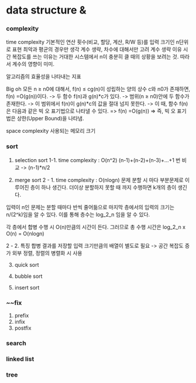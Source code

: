# data structure & 

### complexity
time complexity
기본적인 연산 횟수(비교, 할당, 계산, R/W 등)를 입력 크기인 n단위로 표현
최악과 평균의 경우만 생각
계수 생략, 차수에 대해서만 고려
계수 생략 이유
시간 복잡도를 쓰는 이유는 거대한 시스템에서 n이 충분히 클 때의 상황을 보려는 것. 따라서 계수의 영향이 미미.

알고리즘의 효율성을 나타내는 지표

Big oh
모든 n ≥ n0에 대해서, f(n) ≤ cg(n)이 성립하는 양의 상수 c와 n0가 존재하면, f(n) =O(g(n))이다.
-> 두 함수 f(n)과 g(n)\*c가 있다.
-> 범위(n ≥ n0)안에 두 함수가 존재한다.
-> 이 범위에서 f(n)이 g(n)\*c의 값을 절대 넘지 못한다.
-> 이 때, 함수 f(n)은 다음과 같은 빅 오 표기법으로 나타낼 수 있다.
=> f(n) =O(g(n))
=> 즉, 빅 오 표기법은 상한(Upper Bound)을 나타냄.

space complexity
사용되는 메모리 크기

### sort
1. selection sort
1-1. time complexity : O(n^2)
(n-1)+(n-2)+(n-3)+...+1 번 비교
-> (n-1)*n/2

2. merge sort
2 - 1. time complexity : O(nlogn)
문제 분할 시 마다 부분문제로 이루어진 층이 하나 생긴다.
더이상 분할하지 못할 때 까지 수행하면 k개의 층이 생긴다.

입력이 n인 문제는 분할 때마다 반씩 줄어듦으로 마지막 층에서의 입력의 크기는 n/(2^k)임을 알 수 있다.
이를 통해 층수는 log_2_n 임을 알 수 있다.

각 층에서 합병 수행 시 O(n)만큼의 시간이 든다.
그러므로 총 수행 시간은 log_2_n x O(n) = O(nlogn)

2 - 2. 특징
합병 결과를 저장할 입력 크기만큼의 배열이 별도로 필요 -> 공간 복잡도 증가
외부 정렬, 정렬의 병렬화 시 사용

3. quick sort


1. bubble sort
2. insert sort


### ~~fix
1. prefix
2. infix
3. postfix

### search

### linked list

### tree